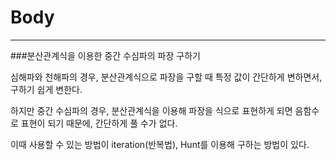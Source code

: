 Body
=========
------------

###분산관계식을 이용한 중간 수심파의 파장 구하기

심해파와 천해파의 경우, 분산관계식으로 파장을 구할 때 특정 값이 간단하게 변하면서, 구하기 쉽게 변한다.

하지만 중간 수심파의 경우, 분산관계식을 이용해 파장을 식으로 표현하게 되면 음함수로 표현이 되기 때문에, 간단하게 풀 수가 없다.

이때 사용할 수 있는 방법이 iteration(반복법), Hunt를 이용해 구하는 방법이 있다.